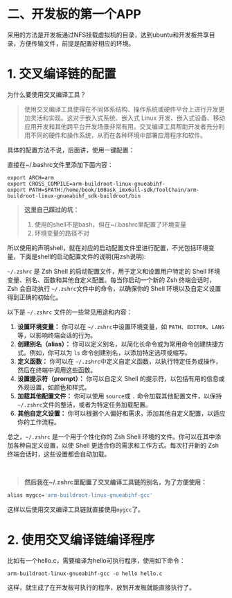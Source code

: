 # 二、开发板的第一个APP

采用的方法是开发板通过NFS挂载虚拟机的目录，达到ubuntu和开发板共享目录，方便传输文件，前提是配置好相应的环境。

# 1. 交叉编译链的配置

为什么要使用交叉编译工具？

> 使用交叉编译工具使得在不同体系结构、操作系统或硬件平台上进行开发更加灵活和实现。这对于嵌入式系统、嵌入式 Linux 开发、嵌入式设备、移动应用开发和其他跨平台开发场景非常有用。交叉编译工具帮助开发者充分利用不同的硬件和操作系统，从而在各种环境中部署应用程序和软件。

具体的配置方法不说，后面讲，使用一键配置：

直接在~/.bashrc文件里添加下面内容：

```docker
export ARCH=arm
export CROSS_COMPILE=arm-buildroot-linux-gnueabihf-
export PATH=$PATH:/home/book/100ask_imx6ull-sdk/ToolChain/arm-buildroot-linux-gnueabihf_sdk-buildroot/bin
```

> **这里自己踩过的坑：**
>
> 1. 使用的shell不是bash，但在~/.bashrc里配置了环境变量
> 2. 环境变量的路径不对

所以使用的声明shell，就在对应的启动配置文件里进行配置，不光包括环境变量，下面是shell的启动配置文件的说明(用zsh说明):

​`~/.zshrc`​ 是 Zsh Shell 的启动配置文件，用于定义和设置用户特定的 Shell 环境变量、别名、函数和其他自定义配置。每当你启动一个新的 Zsh 终端会话时，Zsh 会自动执行 `~/.zshrc`​ 文件中的命令，以确保你的 Shell 环境以及自定义设置得到正确的初始化。

以下是 `~/.zshrc`​ 文件的一些常见用途和内容：

1. **设置环境变量：**  你可以在 `~/.zshrc`​ 中设置环境变量，如 `PATH`​、`EDITOR`​、`LANG`​ 等，以影响终端会话的行为。
2. **创建别名（alias）：**  你可以定义别名，以简化长命令或为常用命令创建快捷方式。例如，你可以为 `ls`​ 命令创建别名，以添加特定选项或缩写。
3. **定义函数：**  你可以在 `~/.zshrc`​ 中定义自定义函数，以执行特定任务或操作，然后在终端中调用这些函数。
4. **设置提示符（prompt）：**  你可以自定义 Shell 的提示符，以包括有用的信息或外观设置，如颜色和样式。
5. **加载其他配置文件：**  你可以使用 `source`​ 或 `.`​ 命令加载其他配置文件，以保持 `~/.zshrc`​ 文件的整洁，或者为特定任务加载配置。
6. **其他自定义设置：**  你可以根据个人偏好和需求，添加其他自定义配置，以适应你的工作流程。

总之，`~/.zshrc`​ 是一个用于个性化你的 Zsh Shell 环境的文件。你可以在其中添加各种自定义设置，以使 Shell 更适合你的需求和工作方式。每次打开新的 Zsh 终端会话时，这些设置都会自动加载。

‍

> **然后我在~/.zshrc里配置了交叉编译工具链的别名，为了方便使用：**

```makefile
alias mygcc='arm-buildroot-linux-gnueabihf-gcc'
```

这样以后使用交叉编译工具链就直接使用`mygcc`​了。

# 2. 使用交叉编译链编译程序

比如有一个hello.c，需要编译为hello可执行程序，使用如下命令：

```shell
arm-buildroot-linux-gnueabihf-gcc -o hello hello.c
```

这样，就生成了在开发板可执行的程序，放到开发板就能直接执行了。

‍
